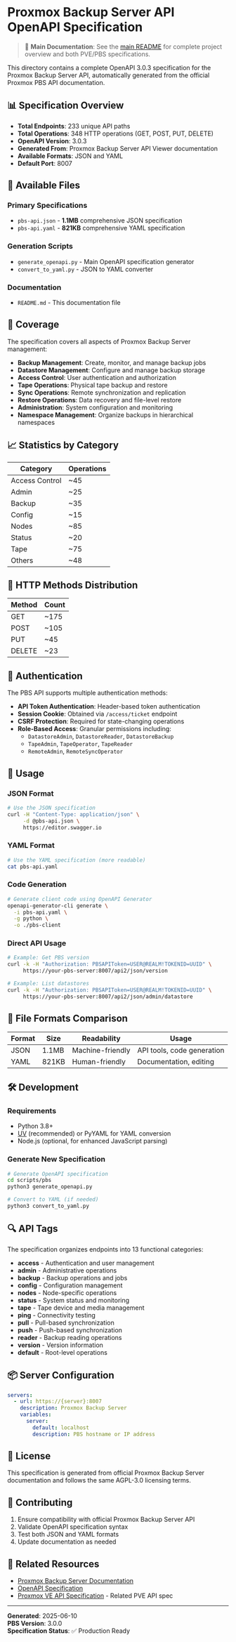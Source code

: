 # Proxmox Backup Server API OpenAPI Specification

> 📖 **Main Documentation**: See the [main README](../README.md) for complete project overview and both PVE/PBS specifications.

This directory contains a complete OpenAPI 3.0.3 specification for the Proxmox Backup Server API, automatically generated from the official Proxmox PBS API documentation.

## 📊 Specification Overview

- **Total Endpoints**: 233 unique API paths
- **Total Operations**: 348 HTTP operations (GET, POST, PUT, DELETE)
- **OpenAPI Version**: 3.0.3
- **Generated From**: Proxmox Backup Server API Viewer documentation
- **Available Formats**: JSON and YAML
- **Default Port**: 8007

## 📄 Available Files

### **Primary Specifications**

- `pbs-api.json` - **1.1MB** comprehensive JSON specification
- `pbs-api.yaml` - **821KB** comprehensive YAML specification

### **Generation Scripts**

- `generate_openapi.py` - Main OpenAPI specification generator
- `convert_to_yaml.py` - JSON to YAML converter

### **Documentation**

- `README.md` - This documentation file

## 🎯 Coverage

The specification covers all aspects of Proxmox Backup Server management:

- **Backup Management**: Create, monitor, and manage backup jobs
- **Datastore Management**: Configure and manage backup storage
- **Access Control**: User authentication and authorization
- **Tape Operations**: Physical tape backup and restore
- **Sync Operations**: Remote synchronization and replication
- **Restore Operations**: Data recovery and file-level restore
- **Administration**: System configuration and monitoring
- **Namespace Management**: Organize backups in hierarchical namespaces

## 📈 Statistics by Category

| Category       | Operations |
| -------------- | ---------- |
| Access Control | ~45        |
| Admin          | ~25        |
| Backup         | ~35        |
| Config         | ~15        |
| Nodes          | ~85        |
| Status         | ~20        |
| Tape           | ~75        |
| Others         | ~48        |

## 🔧 HTTP Methods Distribution

| Method | Count |
| ------ | ----- |
| GET    | ~175  |
| POST   | ~105  |
| PUT    | ~45   |
| DELETE | ~23   |

## 🔑 Authentication

The PBS API supports multiple authentication methods:

- **API Token Authentication**: Header-based token authentication
- **Session Cookie**: Obtained via `/access/ticket` endpoint
- **CSRF Protection**: Required for state-changing operations
- **Role-Based Access**: Granular permissions including:
  - `DatastoreAdmin`, `DatastoreReader`, `DatastoreBackup`
  - `TapeAdmin`, `TapeOperator`, `TapeReader`
  - `RemoteAdmin`, `RemoteSyncOperator`

## 🚀 Usage

### JSON Format

```bash
# Use the JSON specification
curl -H "Content-Type: application/json" \
     -d @pbs-api.json \
     https://editor.swagger.io
```

### YAML Format

```bash
# Use the YAML specification (more readable)
cat pbs-api.yaml
```

### Code Generation

```bash
# Generate client code using OpenAPI Generator
openapi-generator-cli generate \
  -i pbs-api.yaml \
  -g python \
  -o ./pbs-client
```

### Direct API Usage

```bash
# Example: Get PBS version
curl -k -H "Authorization: PBSAPIToken=USER@REALM!TOKENID=UUID" \
     https://your-pbs-server:8007/api2/json/version

# Example: List datastores
curl -k -H "Authorization: PBSAPIToken=USER@REALM!TOKENID=UUID" \
     https://your-pbs-server:8007/api2/json/admin/datastore
```

## 🔄 File Formats Comparison

| Format | Size  | Readability      | Usage                      |
| ------ | ----- | ---------------- | -------------------------- |
| JSON   | 1.1MB | Machine-friendly | API tools, code generation |
| YAML   | 821KB | Human-friendly   | Documentation, editing     |

## 🛠️ Development

### Requirements

- Python 3.8+
- [UV](https://github.com/astral-sh/uv) (recommended) or PyYAML for YAML conversion
- Node.js (optional, for enhanced JavaScript parsing)

### Generate New Specification

```bash
# Generate OpenAPI specification
cd scripts/pbs
python3 generate_openapi.py

# Convert to YAML (if needed)
python3 convert_to_yaml.py
```

## 🔍 API Tags

The specification organizes endpoints into 13 functional categories:

- **access** - Authentication and user management
- **admin** - Administrative operations
- **backup** - Backup operations and jobs
- **config** - Configuration management
- **nodes** - Node-specific operations
- **status** - System status and monitoring
- **tape** - Tape device and media management
- **ping** - Connectivity testing
- **pull** - Pull-based synchronization
- **push** - Push-based synchronization
- **reader** - Backup reading operations
- **version** - Version information
- **default** - Root-level operations

## 📦 Server Configuration

```yaml
servers:
  - url: https://{server}:8007
    description: Proxmox Backup Server
    variables:
      server:
        default: localhost
        description: PBS hostname or IP address
```

## 📝 License

This specification is generated from official Proxmox Backup Server documentation and follows the same AGPL-3.0 licensing terms.

## 🤝 Contributing

1. Ensure compatibility with official Proxmox Backup Server API
2. Validate OpenAPI specification syntax
3. Test both JSON and YAML formats
4. Update documentation as needed

## 🔗 Related Resources

- [Proxmox Backup Server Documentation](https://pbs.proxmox.com/docs/)
- [OpenAPI Specification](https://swagger.io/specification/)
- [Proxmox VE API Specification](../PVE/) - Related PVE API spec

---

**Generated**: 2025-06-10  
**PBS Version**: 3.0.0  
**Specification Status**: ✅ Production Ready
